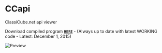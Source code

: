 # CCapi
ClassiCube.net api viewer

Download compiled program [**`HERE`**](http://123dmwm.tk/Random/CCapi.zip) - (Always up to date with latest WORKING code - Latest: December 1, 2015)

![Preview](http://123dmwm.tk/I/36.png)
